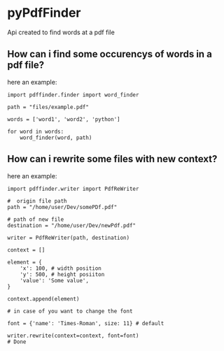 pyPdfFinder
===========
Api created to find words at a pdf file

How can i find some occurencys of words in a pdf file?
------------------------------------------------------

here an example:

    import pdffinder.finder import word_finder
    
    path = "files/example.pdf"
    
    words = ['word1', 'word2', 'python']
    
    for word in words:
        word_finder(word, path)

How can i rewrite some files with new context?
----------------------------------------------

here an example:

	import pdffinder.writer import PdfReWriter
   
	#  origin file path 
    path = "/home/user/Dev/somePDf.pdf"
	
	# path of new file
	destination = "/home/user/Dev/newPdf.pdf"
	
	writer = PdfReWriter(path, destination)

    context = []
	
	element = {
		'x': 100, # width position
		'y': 500, # height posiiton
		'value': 'Some value',
	}

	context.append(element)

	# in case of you want to change the font 

	font = {'name': 'Times-Roman', size: 11} # default

	writer.rewrite(context=context, font=font)
   	# Done 
